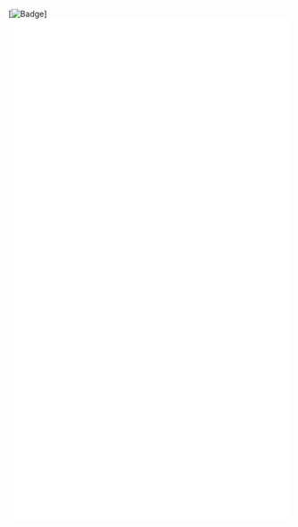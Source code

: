 [![Badge](https://cp-logo.vercel.app/codeforces/bitetheddddt)]
![Metrics](https://github.com/BiteTheDDDDt/BiteTheDDDDt/blob/main/github-metrics.svg)
